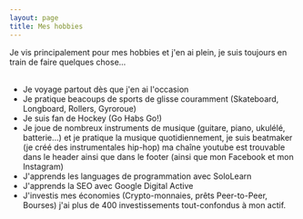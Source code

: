 ```yaml
---
layout: page
title: Mes hobbies
---
```

Je vis principalement pour mes hobbies et j'en ai plein, je suis toujours en train de faire quelques chose... <br>
<br>
- Je voyage partout dès que j'en ai l'occasion
- Je pratique beacoups de sports de glisse couramment (Skateboard, Longboard, Rollers, Gyroroue)
- Je suis fan de Hockey (Go Habs Go!)
- Je joue de nombreux instruments de musique (guitare, piano, ukulélé, batterie...) et je pratique la musique quotidiennement, je suis beatmaker (je créé des instrumentales hip-hop) ma chaîne youtube est trouvable dans le header ainsi que dans le footer (ainsi que mon Facebook et mon Instagram)
- J'apprends les languages de programmation avec SoloLearn
- J'apprends la SEO avec Google Digital Active
- J'investis mes économies (Crypto-monnaies, prêts Peer-to-Peer, Bourses) j'ai plus de 400 investissements tout-confondus à mon actif.
